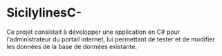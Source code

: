 # SicilylinesC-
Ce projet consistait à développer une application en C# pour l'administrateur du portail internet, lui permettant de tester et de modifier les données de la base de données existante.
